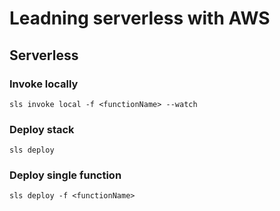 # Leadning serverless with AWS

## Serverless

### Invoke locally

`sls invoke local -f <functionName> --watch`

### Deploy stack

`sls deploy`

### Deploy single function

`sls deploy -f <functionName>`
